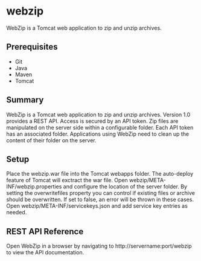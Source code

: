 # webzip

WebZip is a Tomcat web application to zip and unzip archives. 

## Prerequisites

- Git
- Java
- Maven
- Tomcat

## Summary
WebZip is a Tomcat web application to zip and unzip archives. Version 1.0 provides a REST API. Access is secured by an API token. Zip files are manipulated on the server side within a configurable folder. Each API token has an associated folder. Applications using WebZip need to clean up the content of their folder on the server.

## Setup
Place the webzip.war file into the Tomcat webapps folder. The auto-deploy feature of Tomcat will exctract the war file. 
Open webzip/META-INF/webzip.properties and configure the location of the server folder.
By setting the overwritefiles property you can control if existing files or archive should be overwritten. If set to false, an error will be thrown in these cases.
Open webzip/META-INF/servicekeys.json and add service key entries as needed.

## REST API Reference
Open WebZip in a browser by navigating to http://servername:port/webzip to view the API documentation.
